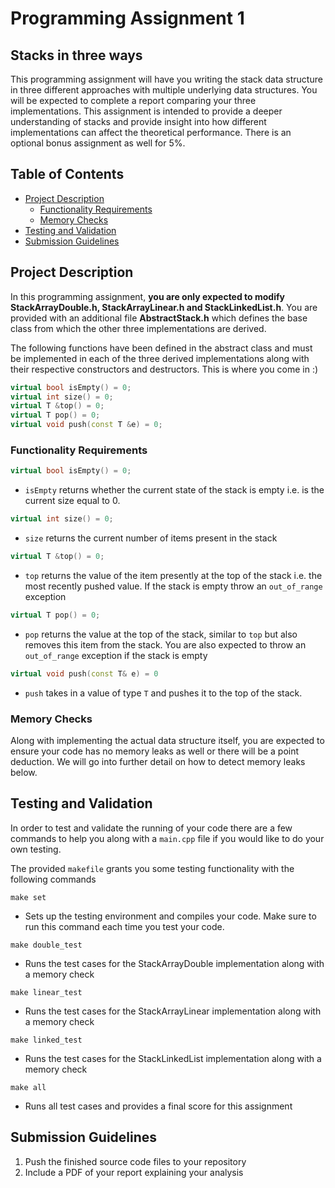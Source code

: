 # Programming Assignment 1
## Stacks in three ways

This programming assignment will have you writing the stack data structure in three different approaches with multiple underlying data structures. You will be expected to complete a report comparing your three implementations. This assignment is intended to provide a deeper understanding of stacks and provide insight into how different implementations can affect the theoretical performance. There is an optional bonus assignment as well for 5%.

## Table of Contents

- [Project Description](#project-description)
  - [Functionality Requirements](#functionality-requirements)
  - [Memory Checks](#memory-checks)
- [Testing and Validation](#testing-and-validation)
- [Submission Guidelines](#submission-guidelines)

## Project Description

In this programming assignment, **you are only expected to modify StackArrayDouble.h, StackArrayLinear.h and StackLinkedList.h**. You are provided with an additional file **AbstractStack.h** which defines the base class from which the other three implementations are derived.

The following functions have been defined in the abstract class and must be implemented in each of the three derived implementations along with their respective constructors and destructors. This is where you come in :)

```cpp
virtual bool isEmpty() = 0;
virtual int size() = 0;
virtual T &top() = 0;
virtual T pop() = 0;
virtual void push(const T &e) = 0;
```

### Functionality Requirements 

```cpp
virtual bool isEmpty() = 0;
```
* `isEmpty` returns whether the current state of the stack is empty i.e. is the current size equal to 0.

```cpp
virtual int size() = 0;
```
* `size` returns the current number of items present in the stack

```cpp
virtual T &top() = 0;
```
* `top` returns the value of the item presently at the top of the stack i.e. the most recently pushed value. If the stack is empty throw an `out_of_range` exception

```cpp
virtual T pop() = 0;
```
* `pop` returns the value at the top of the stack, similar to `top` but also removes this item from the stack. You are also expected to throw an `out_of_range` exception if the stack is empty

```cpp
virtual void push(const T& e) = 0
```
* `push` takes in a value of type `T` and pushes it to the top of the stack.

### Memory Checks

Along with implementing the actual data structure itself, you are expected to ensure your code has no memory leaks as well or there will be a point deduction. We will go into further detail on how to detect memory leaks below.

## Testing and Validation

In order to test and validate the running of your code there are a few commands to help you along with a `main.cpp` file if you would like to do your own testing. 

The provided `makefile` grants you some testing functionality with the following commands

`make set` 
* Sets up the testing environment and compiles your code. Make sure to run this command each time you test your code.

`make double_test`
* Runs the test cases for the StackArrayDouble implementation along with a memory check

`make linear_test`
* Runs the test cases for the StackArrayLinear implementation along with a memory check

`make linked_test`
* Runs the test cases for the StackLinkedList implementation along with a memory check

`make all`
* Runs all test cases and provides a final score for this assignment

## Submission Guidelines

1. Push the finished source code files to your repository
2. Include a PDF of your report explaining your analysis
